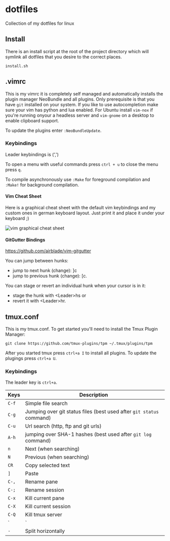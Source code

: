 # dotfiles
Collection of my dotfiles for linux

## Install

There is an install script at the root of the project directory which will
symlink all dotfiles that you desire to the correct places.

    install.sh

## .vimrc

This is my vimrc it is completely self managed and automatically installs the
plugin manager NeoBundle and all plugins. Only prerequisite is that you have
`git` installed on your system. If you like to use autocompletion make sure
your vim has python and lua enabled. For Ubuntu install `vim-nox` if you're
running onyour a headless server and `vim-gnome` on a desktop to enable
clipboard support.

To update the plugins enter `:NeoBundleUpdate`.

### Keybindings

Leader keybindings is (',')

To open a menu with useful commands press `ctrl + u` to close the menu press
`q`.

To compile asynchronously use `:Make` for foreground compilation and `:Make!`
for background compilation.

#### Vim Cheat Sheet

Here is a graphical cheat sheet with the default vim keybindings and my custom
ones in german keyboard layout. Just print it and place it under your keyboard
;)

![vim graphical cheat sheet](https://rawgit.com/sappo/dotfiles/master/vim_cheat_sheet.svg)

#### GitGutter Bindings
https://github.com/airblade/vim-gitgutter

You can jump between hunks:
* jump to next hunk (change): ]c
* jump to previous hunk (change): [c.

You can stage or revert an individual hunk when your cursor is in it:
* stage the hunk with \<Leader\>hs or
* revert it with \<Leader\>hr.

## tmux.conf

This is my tmux.conf. To get started you'll need to install the Tmux Plugin
Manager:

```
git clone https://github.com/tmux-plugins/tpm ~/.tmux/plugins/tpm
```

After you started tmux press `ctrl+a I` to install all plugins. To update the
plugings press `ctrl+a U`.

### Keybindings

The leader key is `ctrl+a`.

Keys        | Description
------------|------------
`C-f`       | Simple file search
`C-g`       | Jumping over git status files (best used after `git status` command)
`C-u`       | Url search (http, ftp and git urls)
`A-h`       | jumping over SHA-1 hashes (best used after `git log` command)
`n`         | Next (when searching)
`N`         | Previous (when searching)
`CR`        | Copy selected text
`]`         | Paste
`C-,`       | Rename pane
`C-;`       | Rename session
`C-x`       | Kill current pane
`C-X`       | Kill current session
`C-Q`       | Kill tmux server
`|`         | Split vertically
`-`         | Split horizontally
